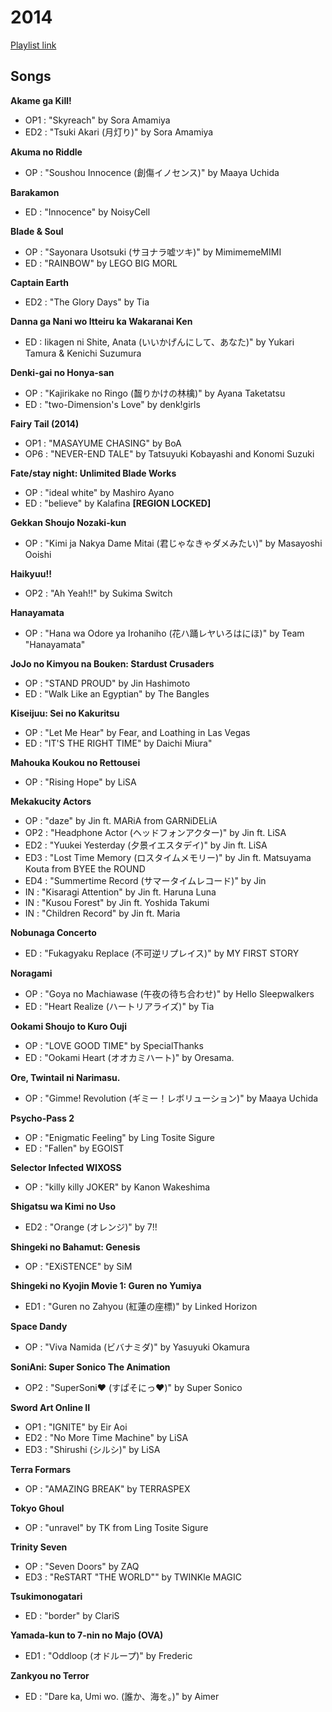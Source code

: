 # 2014

[Playlist link](https://open.spotify.com/user/fz230568w0ccmom2dg3zvxq1h/playlist/2PzPE0RWIMVBEyGSYLCALZ?si=vpEnKUVLTGSByxTeBeQuBg)

## Songs

**Akame ga Kill!**
* OP1 : "Skyreach" by Sora Amamiya
* ED2 : "Tsuki Akari (月灯り)" by Sora Amamiya

**Akuma no Riddle**
* OP : "Soushou Innocence (創傷イノセンス)" by Maaya Uchida

**Barakamon**
* ED : "Innocence" by NoisyCell

**Blade & Soul**
* OP : "Sayonara Usotsuki (サヨナラ嘘ツキ)" by MimimemeMIMI
* ED : "RAINBOW" by LEGO BIG MORL

**Captain Earth**
* ED2 : "The Glory Days" by Tia

**Danna ga Nani wo Itteiru ka Wakaranai Ken**
* ED : Iikagen ni Shite, Anata (いいかげんにして、あなた)" by Yukari Tamura & Kenichi Suzumura

**Denki-gai no Honya-san**
* OP : "Kajirikake no Ringo (齧りかけの林檎)" by Ayana Taketatsu
* ED : "two-Dimension's Love" by denk!girls

**Fairy Tail (2014)**
* OP1 : "MASAYUME CHASING" by BoA
* OP6 : "NEVER-END TALE" by Tatsuyuki Kobayashi and Konomi Suzuki 

**Fate/stay night: Unlimited Blade Works**
* OP : "ideal white" by Mashiro Ayano
* ED : "believe" by Kalafina **[REGION LOCKED]**

**Gekkan Shoujo Nozaki-kun**
* OP : "Kimi ja Nakya Dame Mitai (君じゃなきゃダメみたい)" by Masayoshi Ooishi

**Haikyuu!!**
* OP2 : "Ah Yeah!!" by Sukima Switch

**Hanayamata**
* OP : "Hana wa Odore ya Irohaniho (花ハ踊レヤいろはにほ)" by Team "Hanayamata"

**JoJo no Kimyou na Bouken: Stardust Crusaders**
* OP : "STAND PROUD" by Jin Hashimoto
* ED : "Walk Like an Egyptian" by The Bangles

**Kiseijuu: Sei no Kakuritsu**
* OP : "Let Me Hear" by Fear, and Loathing in Las Vegas
* ED : "IT'S THE RIGHT TIME" by Daichi Miura"

**Mahouka Koukou no Rettousei**
* OP : "Rising Hope" by LiSA

**Mekakucity Actors**
* OP : "daze" by Jin ft. MARiA from GARNiDELiA
* OP2 : "Headphone Actor (ヘッドフォンアクター)" by Jin ft. LiSA
* ED2 : "Yuukei Yesterday (夕景イエスタデイ)" by Jin ft. LiSA
* ED3 : "Lost Time Memory (ロスタイムメモリー)" by Jin ft. Matsuyama Kouta from BYEE the ROUND
* ED4 :  "Summertime Record (サマータイムレコード)" by Jin
* IN : "Kisaragi Attention" by Jin ft. Haruna Luna
* IN : "Kusou Forest" by Jin ft. Yoshida Takumi
* IN : "Children Record" by Jin ft. Maria

**Nobunaga Concerto**
* ED : "Fukagyaku Replace (不可逆リプレイス)" by MY FIRST STORY

**Noragami**
* OP : "Goya no Machiawase (午夜の待ち合わせ)" by Hello Sleepwalkers
* ED : "Heart Realize (ハートリアライズ)" by Tia

**Ookami Shoujo to Kuro Ouji**
* OP : "LOVE GOOD TIME" by SpecialThanks
* ED : "Ookami Heart (オオカミハート)" by Oresama.

**Ore, Twintail ni Narimasu.**
* OP : "Gimme! Revolution (ギミー！レボリューション)" by Maaya Uchida

**Psycho-Pass 2**
* OP : "Enigmatic Feeling" by Ling Tosite Sigure
* ED : "Fallen" by EGOIST

**Selector Infected WIXOSS**
* OP : "killy killy JOKER" by Kanon Wakeshima

**Shigatsu wa Kimi no Uso**
* ED2 : "Orange (オレンジ)" by 7!!

**Shingeki no Bahamut: Genesis**
* OP : "EXiSTENCE" by SiM

**Shingeki no Kyojin Movie 1: Guren no Yumiya**
* ED1 : "Guren no Zahyou (紅蓮の座標)" by Linked Horizon

**Space Dandy**
* OP : "Viva Namida (ビバナミダ)" by Yasuyuki Okamura

**SoniAni: Super Sonico The Animation**
* OP2 : "SuperSoni♥ (すぱそにっ♥)" by Super Sonico

**Sword Art Online II**
* OP1 : "IGNITE" by Eir Aoi
* ED2 : "No More Time Machine" by LiSA
* ED3 : "Shirushi (シルシ)" by LiSA

**Terra Formars**
* OP : "AMAZING BREAK" by TERRASPEX

**Tokyo Ghoul**
* OP : "unravel" by TK from Ling Tosite Sigure

**Trinity Seven**
* OP : "Seven Doors" by ZAQ
* ED3 : "ReSTART "THE WORLD"" by TWINKle MAGIC

**Tsukimonogatari**
* ED : "border" by ClariS

**Yamada-kun to 7-nin no Majo (OVA)**
* ED1 : "Oddloop (オドループ)" by Frederic

**Zankyou no Terror**
* ED : "Dare ka, Umi wo. (誰か、海を。)" by Aimer